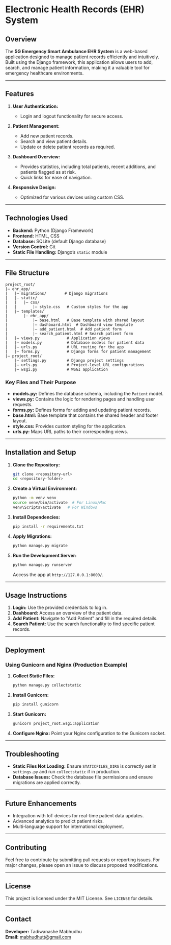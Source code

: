 # Electronic Health Records (EHR) System

## Overview
The **5G Emergency Smart Ambulance EHR System** is a web-based application designed to manage patient records efficiently and intuitively. Built using the Django framework, this application allows users to add, search, and manage patient information, making it a valuable tool for emergency healthcare environments.

---

## Features
1. **User Authentication:**
   - Login and logout functionality for secure access.

2. **Patient Management:**
   - Add new patient records.
   - Search and view patient details.
   - Update or delete patient records as required.

3. **Dashboard Overview:**
   - Provides statistics, including total patients, recent additions, and patients flagged as at risk.
   - Quick links for ease of navigation.

4. **Responsive Design:**
   - Optimized for various devices using custom CSS.

---

## Technologies Used
- **Backend:** Python (Django Framework)
- **Frontend:** HTML, CSS
- **Database:** SQLite (default Django database)
- **Version Control:** Git
- **Static File Handling:** Django’s `static` module

---

## File Structure
```
project_root/
|— ehr_app/
|   |— migrations/        # Django migrations
|   |— static/
|   |   |— css/
|   |       |— style.css   # Custom styles for the app
|   |— templates/
|       |— ehr_app/
|           |— base.html   # Base template with shared layout
|           |— dashboard.html  # Dashboard view template
|           |— add_patient.html  # Add patient form
|           |— search_patient.html # Search patient form
|   |— views.py            # Application views
|   |— models.py           # Database models for patient data
|   |— urls.py             # URL routing for the app
|   |— forms.py            # Django forms for patient management
|— project_root/
    |— settings.py         # Django project settings
    |— urls.py             # Project-level URL configurations
    |— wsgi.py             # WSGI application
```

### Key Files and Their Purpose
- **models.py:** Defines the database schema, including the `Patient` model.
- **views.py:** Contains the logic for rendering pages and handling user requests.
- **forms.py:** Defines forms for adding and updating patient records.
- **base.html:** Base template that contains the shared header and footer layout.
- **style.css:** Provides custom styling for the application.
- **urls.py:** Maps URL paths to their corresponding views.

---

## Installation and Setup
1. **Clone the Repository:**
   ```bash
   git clone <repository-url>
   cd <repository-folder>
   ```

2. **Create a Virtual Environment:**
   ```bash
   python -m venv venv
   source venv/bin/activate  # For Linux/Mac
   venv\Scripts\activate   # For Windows
   ```

3. **Install Dependencies:**
   ```bash
   pip install -r requirements.txt
   ```

4. **Apply Migrations:**
   ```bash
   python manage.py migrate
   ```

5. **Run the Development Server:**
   ```bash
   python manage.py runserver
   ```
   Access the app at `http://127.0.0.1:8000/`.

---

## Usage Instructions
1. **Login:** Use the provided credentials to log in.
2. **Dashboard:** Access an overview of the patient data.
3. **Add Patient:** Navigate to "Add Patient" and fill in the required details.
4. **Search Patient:** Use the search functionality to find specific patient records.

---

## Deployment
### Using Gunicorn and Nginx (Production Example)
1. **Collect Static Files:**
   ```bash
   python manage.py collectstatic
   ```

2. **Install Gunicorn:**
   ```bash
   pip install gunicorn
   ```

3. **Start Gunicorn:**
   ```bash
   gunicorn project_root.wsgi:application
   ```

4. **Configure Nginx:** Point your Nginx configuration to the Gunicorn socket.

---

## Troubleshooting
- **Static Files Not Loading:**
   Ensure `STATICFILES_DIRS` is correctly set in `settings.py` and run `collectstatic` if in production.
- **Database Issues:**
   Check the database file permissions and ensure migrations are applied correctly.

---

## Future Enhancements
- Integration with IoT devices for real-time patient data updates.
- Advanced analytics to predict patient risks.
- Multi-language support for international deployment.

---

## Contributing
Feel free to contribute by submitting pull requests or reporting issues. For major changes, please open an issue to discuss proposed modifications.

---

## License
This project is licensed under the MIT License. See `LICENSE` for details.

---

## Contact
**Developer:** Tadiwanashe Mabhudhu  
**Email:** mabhudhutt@gmail.com

